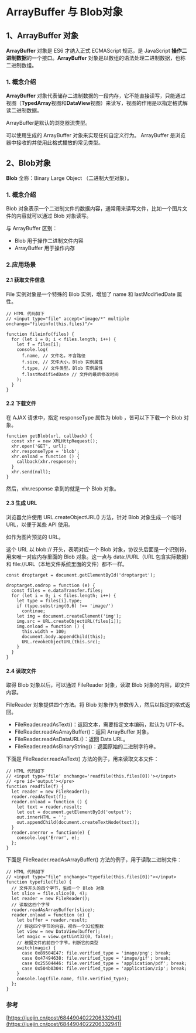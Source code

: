 # ArrayBuffer 与 Blob对象

## 1、ArrayBuffer 对象

**ArrayBuffer** 对象是 ES6 才纳入正式 ECMAScript 规范，是 JavaScript **操作二进制数据**的一个接口。**ArrayBuffer** 对象是以数组的语法处理二进制数据，也称二进制数组。

### 1. 概念介绍
**ArrayBuffer** 对象代表储存二进制数据的一段内存，它不能直接读写，只能通过视图（**TypedArray**视图和**DataView**视图）来读写，视图的作用是以指定格式解读二进制数据。

ArrayBuffer是默认的浏览器流类型。 

可以使用生成的 ArrayBuffer 对象来实现任何自定义行为。 ArrayBuffer 是浏览器中接收的并使用此格式播放的常见类型。

## 2、Blob对象

**Blob** 全称：Binary Large Object （二进制大型对象）。

### 1. 概念介绍

Blob 对象表示一个二进制文件的数据内容，通常用来读写文件，比如一个图片文件的内容就可以通过 Blob 对象读写。

与 ArrayBuffer 区别：

* Blob 用于操作二进制文件内容
* ArrayBuffer 用于操作内存

### 2.应用场景

#### 2.1 获取文件信息
File 实例对象是一个特殊的 Blob 实例，增加了 name 和 lastModifiedDate 属性。

```
// HTML 代码如下
// <input type="file" accept="image/*" multiple onchange="fileinfo(this.files)"/>

function fileinfo(files) {
  for (let i = 0; i < files.length; i++) {
    let f = files[i];
    console.log(
      f.name, // 文件名，不含路径
      f.size, // 文件大小，Blob 实例属性
      f.type, // 文件类型，Blob 实例属性
      f.lastModifiedDate // 文件的最后修改时间
    );
  }
}
```

#### 2.2 下载文件

在 AJAX 请求中，指定 responseType 属性为 blob ，皆可以下下载一个 Blob 对象。

```
function getBlob(url, callback) {
  const xhr = new XMLHttpRequest();
  xhr.open('GET', url);
  xhr.responseType = 'blob';
  xhr.onload = function () {
    callback(xhr.response);
  }
  xhr.send(null);
}
```

然后，xhr.response 拿到的就是一个 Blob 对象。

#### 2.3 生成 URL

浏览器允许使用 URL.createObjectURL() 方法，针对 Blob 对象生成一个临时URL，以便于某些 API 使用。

如作为图片预览的 URL。

这个 URL 以 blob:// 开头，表明对应一个 Blob 对象，协议头后面是一个识别符，用来唯一对应内存里面的 Blob 对象。这一点与 data://URL（URL 包含实际数据）和 file://URL（本地文件系统里面的文件）都不一样。

```
const droptarget = document.getElementById('droptarget');

droptarget.ondrop = function (e) {
  const files = e.dataTransfer.files;
  for (let i = 0; i < files.length; i++) {
    let type = files[i].type;
    if (type.substring(0,6) !== 'image/')
      continue;
    let img = document.createElement('img');
    img.src = URL.createObjectURL(files[i]);
    img.onload = function () {
      this.width = 100;
      document.body.appendChild(this);
      URL.revokeObjectURL(this.src);
    }
  }
}
```

#### 2.4 读取文件

取得 Blob 对象以后，可以通过 FileReader 对象，读取 Blob 对象的内容，即文件内容。

FileReader 对象提供四个方法。将 Blob 对象作为参数传入，然后以指定的格式返回。

* FileReader.readAsText()：返回文本，需要指定文本编码，默认为 UTF-8。
* FileReader.readAsArrayBuffer()：返回 ArrayBuffer 对象。
* FileReader.readAsDataURL()：返回 Data URL。
* FileReader.readAsBinaryString()：返回原始的二进制字符串。

下面是 FileReader.readAsText() 方法的例子，用来读取文本文件：

```
// HTML 代码如下
// <input type='file' onchange='readfile(this.files[0])'></input>
// <pre id='output'></pre>
function readfile(f) {
  let reader = new FileReader();
  reader.readAsText(f);
  reader.onload = function () {
    let text = reader.result;
    let out = document.getElementById('output');
    out.innerHTML = '';
    out.appendChild(document.createTextNode(text));
  }
  reader.onerror = function(e) {
    console.log('Error', e);
  };
}
```

下面是 FileReader.readAsArrayBuffer() 方法的例子，用于读取二进制文件：

```
// HTML 代码如下
// <input type="file" onchange="typefile(this.files[0])"></input>
function typefile(file) {
  // 文件开头的四个字节，生成一个 Blob 对象
  let slice = file.slice(0, 4);
  let reader = new FileReader();
  // 读取这四个字节
  reader.readAsArrayBuffer(slice);
  reader.onload = function (e) {
    let buffer = reader.result;
    // 将这四个字节的内容，视作一个32位整数
    let view = new DataView(buffer);
    let magic = view.getUint32(0, false);
    // 根据文件的前四个字节，判断它的类型
    switch(magic) {
      case 0x89504E47: file.verified_type = 'image/png'; break;
      case 0x47494638: file.verified_type = 'image/gif'; break;
      case 0x25504446: file.verified_type = 'application/pdf'; break;
      case 0x504b0304: file.verified_type = 'application/zip'; break;
    }
    console.log(file.name, file.verified_type);
  };
}
```

### 参考

[https://juejin.cn/post/6844904022206332941](https://juejin.cn/post/6844904022206332941)
